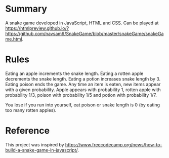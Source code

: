 # Summary

A snake game developed in JavaScript, HTML and CSS. Can be played at https://htmlpreview.github.io/?https://github.com/navsam9/SnakeGame/blob/master/snakeGame/snakeGame.html.

# Rules

Eating an apple increments the snake length. Eating a rotten apple decrements the snake length.
Eating a potion increases snake length by 3. Eating poison ends the game.
Any time an item is eaten, new items appear with a given probability.
Apple appears with probability 1, rotten apple with probability 1/3,
poison with probability 1/5 and potion with probability 1/7.

You lose if you run into yourself, eat poison or snake length is 0 (by eating too many rotten apples).

# Reference

This project was inspired by https://www.freecodecamp.org/news/how-to-build-a-snake-game-in-javascript/.
